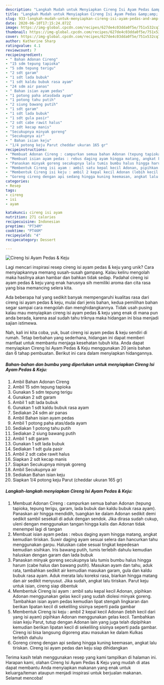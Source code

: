 ```yaml
---
description: "Langkah Mudah untuk Menyiapkan Cireng Isi Ayam Pedas &amp;amp; Keju Anti Gagal"
title: "Langkah Mudah untuk Menyiapkan Cireng Isi Ayam Pedas &amp;amp; Keju Anti Gagal"
slug: 933-langkah-mudah-untuk-menyiapkan-cireng-isi-ayam-pedas-and-amp-keju-anti-gagal
date: 2020-06-10T17:15:24.872Z
image: https://img-global.cpcdn.com/recipes/627de4c03dda0f5e/751x532cq70/cireng-isi-ayam-pedas-keju-foto-resep-utama.jpg
thumbnail: https://img-global.cpcdn.com/recipes/627de4c03dda0f5e/751x532cq70/cireng-isi-ayam-pedas-keju-foto-resep-utama.jpg
cover: https://img-global.cpcdn.com/recipes/627de4c03dda0f5e/751x532cq70/cireng-isi-ayam-pedas-keju-foto-resep-utama.jpg
author: Katherine Sharp
ratingvalue: 4.1
reviewcount: 7
recipeingredient:
- " Bahan Adonan Cireng"
- "15 sdm tepung tapioka"
- "5 sdm tepung terigu"
- "2 sdt garam"
- "1 sdt lada bubuk"
- "1 sdt kaldu bubuk rasa ayam"
- "24 sdm air panas"
- " Bahan isian ayam pedas"
- "1 potong paha atasdada ayam"
- "1 potong tahu putih"
- "2 siung bawang putih"
- "1 sdt garam"
- "1 sdt lada bubuk"
- "1 sdt gula pasir"
- "2 sdt cabe rawit halus"
- "2 sdt kecap manis"
- "Secukupnya minyak goreng"
- "Secukupnya air"
- " Bahan isian keju"
- "1/4 potong keju Parut cheddar ukuran 165 gr"
recipeinstructions:
- "Membuat Adonan Cireng : campurkan semua bahan Adonan (tepung tapioka, tepung terigu, garam, lada bubuk dan kaldu bubuk rasa ayam). Panaskan air hingga mendidih, tuangkan ke dalam Adonan sedikit demi sedikit sambil sesekali di aduk dengan sendok. Jika dirasa sudah cukup, uleni dengan menggunakan tangan hingga kalis dan Adonan tidak menempel lagi di tangan"
- "Membuat isian ayam pedas : rebus daging ayam hingga matang, angkat kemudian tiriskan. Suwir daging ayam sesuai selera dan hancurkan tahu menggunakan garpu. Haluskan cabe sesuai tingkat kepedesan kemudian sisihkan. Iris bawang putih, tumis terlebih dahulu kemudian haluskan dengan garam dan lada bubuk"
- "Panaskan minyak goreng secukupnya lalu tumis bumbu halus hingga harum (cabe halus dan bawang putih). Masukan ayam dan tahu, aduk rata, tambahkan sedikit air kemudian masukan garam, gula dan kaldu bubuk rasa ayam. Aduk merata lalu koreksi rasa, biarkan hingga matang dan air sedikit menyusut. Jika sudah, angkat lalu tiriskan. Parut keju untuk isian, cireng siap dibentuk"
- "Membentuk Cireng isi ayam : ambil satu kepal kecil Adonan, pipihkan Adonan menggunakan gelas kecil yang sudah diolesi minyak goreng. Tambahkan isian ayam pedas kemudian lipat stengah lingkaran dan berikan lipatan kecil di sekeliling sisinya seperti pada gambar"
- "Membentuk Cireng isi keju : ambil 2 kepal kecil Adonan (lebih kecil dari yang isi ayam) pipihkan Adonan menggunakan gelas kecil. Tambahkan isian keju Parut, tutup dengan Adonan lain yang juga telah dipipihkan kemudian berikan lipatan kecil di sekeliling sisinya seperti pada gambar. Cireng isi bisa langsung digoreng atau masukan ke dalam Kulkas terlebih dahulu"
- "Goreng cireng dengan api sedang hingga kuning keemasan, angkat lalu tiriskan. Cireng isi ayam pedas dan keju siap dihidangkan"
categories:
- Resep
tags:
- cireng
- isi
- ayam

katakunci: cireng isi ayam 
nutrition: 271 calories
recipecuisine: Indonesian
preptime: "PT34M"
cooktime: "PT46M"
recipeyield: "4"
recipecategory: Dessert

---
```



![Cireng Isi Ayam Pedas &amp; Keju](https://img-global.cpcdn.com/recipes/627de4c03dda0f5e/751x532cq70/cireng-isi-ayam-pedas-keju-foto-resep-utama.jpg)

Lagi mencari inspirasi resep cireng isi ayam pedas &amp; keju yang unik? Cara menyiapkannya memang susah-susah gampang. Kalau keliru mengolah maka hasilnya akan hambar dan bahkan tidak sedap. Padahal cireng isi ayam pedas &amp; keju yang enak harusnya sih memiliki aroma dan cita rasa yang bisa memancing selera kita.



Ada beberapa hal yang sedikit banyak mempengaruhi kualitas rasa dari cireng isi ayam pedas &amp; keju, mulai dari jenis bahan, kedua pemilihan bahan segar sampai cara mengolah dan menghidangkannya. Tidak usah pusing kalau mau menyiapkan cireng isi ayam pedas &amp; keju yang enak di mana pun anda berada, karena asal sudah tahu triknya maka hidangan ini bisa menjadi sajian istimewa.


Nah, kali ini kita coba, yuk, buat cireng isi ayam pedas &amp; keju sendiri di rumah. Tetap berbahan yang sederhana, hidangan ini dapat memberi manfaat untuk membantu menjaga kesehatan tubuh kita. Anda dapat menyiapkan Cireng Isi Ayam Pedas &amp; Keju menggunakan 20 jenis bahan dan 6 tahap pembuatan. Berikut ini cara dalam menyiapkan hidangannya.

<!--inarticleads1-->

##### Bahan-bahan dan bumbu yang diperlukan untuk menyiapkan Cireng Isi Ayam Pedas &amp; Keju:

1. Ambil  Bahan Adonan Cireng
1. Ambil 15 sdm tepung tapioka
1. Gunakan 5 sdm tepung terigu
1. Gunakan 2 sdt garam
1. Ambil 1 sdt lada bubuk
1. Gunakan 1 sdt kaldu bubuk rasa ayam
1. Sediakan 24 sdm air panas
1. Ambil  Bahan isian ayam pedas
1. Ambil 1 potong paha atas/dada ayam
1. Sediakan 1 potong tahu putih
1. Sediakan 2 siung bawang putih
1. Ambil 1 sdt garam
1. Gunakan 1 sdt lada bubuk
1. Sediakan 1 sdt gula pasir
1. Ambil 2 sdt cabe rawit halus
1. Siapkan 2 sdt kecap manis
1. Siapkan Secukupnya minyak goreng
1. Ambil Secukupnya air
1. Sediakan  Bahan isian keju
1. Siapkan 1/4 potong keju Parut (cheddar ukuran 165 gr)




<!--inarticleads2-->

##### Langkah-langkah menyiapkan Cireng Isi Ayam Pedas &amp; Keju:

1. Membuat Adonan Cireng : campurkan semua bahan Adonan (tepung tapioka, tepung terigu, garam, lada bubuk dan kaldu bubuk rasa ayam). Panaskan air hingga mendidih, tuangkan ke dalam Adonan sedikit demi sedikit sambil sesekali di aduk dengan sendok. Jika dirasa sudah cukup, uleni dengan menggunakan tangan hingga kalis dan Adonan tidak menempel lagi di tangan
1. Membuat isian ayam pedas : rebus daging ayam hingga matang, angkat kemudian tiriskan. Suwir daging ayam sesuai selera dan hancurkan tahu menggunakan garpu. Haluskan cabe sesuai tingkat kepedesan kemudian sisihkan. Iris bawang putih, tumis terlebih dahulu kemudian haluskan dengan garam dan lada bubuk
1. Panaskan minyak goreng secukupnya lalu tumis bumbu halus hingga harum (cabe halus dan bawang putih). Masukan ayam dan tahu, aduk rata, tambahkan sedikit air kemudian masukan garam, gula dan kaldu bubuk rasa ayam. Aduk merata lalu koreksi rasa, biarkan hingga matang dan air sedikit menyusut. Jika sudah, angkat lalu tiriskan. Parut keju untuk isian, cireng siap dibentuk
1. Membentuk Cireng isi ayam : ambil satu kepal kecil Adonan, pipihkan Adonan menggunakan gelas kecil yang sudah diolesi minyak goreng. Tambahkan isian ayam pedas kemudian lipat stengah lingkaran dan berikan lipatan kecil di sekeliling sisinya seperti pada gambar
1. Membentuk Cireng isi keju : ambil 2 kepal kecil Adonan (lebih kecil dari yang isi ayam) pipihkan Adonan menggunakan gelas kecil. Tambahkan isian keju Parut, tutup dengan Adonan lain yang juga telah dipipihkan kemudian berikan lipatan kecil di sekeliling sisinya seperti pada gambar. Cireng isi bisa langsung digoreng atau masukan ke dalam Kulkas terlebih dahulu
1. Goreng cireng dengan api sedang hingga kuning keemasan, angkat lalu tiriskan. Cireng isi ayam pedas dan keju siap dihidangkan




Terima kasih telah menggunakan resep yang kami tampilkan di halaman ini. Harapan kami, olahan Cireng Isi Ayam Pedas &amp; Keju yang mudah di atas dapat membantu Anda menyiapkan makanan yang enak untuk keluarga/teman ataupun menjadi inspirasi untuk berjualan makanan. Selamat mencoba!

